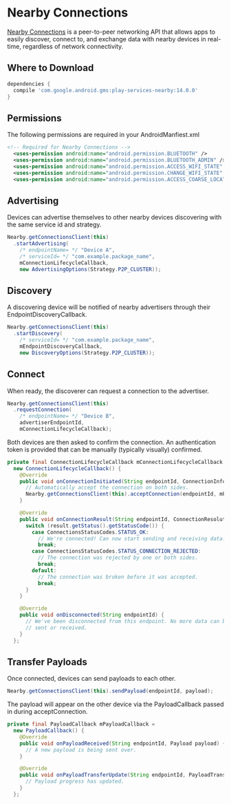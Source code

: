 # Nearby Connections

[Nearby Connections](https://developers.google.com/nearby/connections/overview)
is a peer-to-peer networking API that allows apps to easily discover,
connect to, and exchange data with nearby devices in real-time, regardless
of network connectivity.

Where to Download
---------------
```groovy
dependencies {
  compile 'com.google.android.gms:play-services-nearby:14.0.0'
}
```

Permissions
-----------
The following permissions are required in your AndroidManfiest.xml
```xml
<!-- Required for Nearby Connections -->
  <uses-permission android:name="android.permission.BLUETOOTH" />
  <uses-permission android:name="android.permission.BLUETOOTH_ADMIN" />
  <uses-permission android:name="android.permission.ACCESS_WIFI_STATE" />
  <uses-permission android:name="android.permission.CHANGE_WIFI_STATE" />
  <uses-permission android:name="android.permission.ACCESS_COARSE_LOCATION" />
```

Advertising
-------------------
Devices can advertise themselves to other nearby devices discovering with the same
service id and strategy.
```java
Nearby.getConnectionsClient(this)
  .startAdvertising(
    /* endpointName= */ "Device A",
    /* serviceId= */ "com.example.package_name",
    mConnectionLifecycleCallback,
    new AdvertisingOptions(Strategy.P2P_CLUSTER));
```

Discovery
-------------------
A discovering device will be notified of nearby advertisers through their
EndpointDiscoveryCallback.
```java
Nearby.getConnectionsClient(this)
  .startDiscovery(
    /* serviceId= */ "com.example.package_name",
    mEndpointDiscoveryCallback,
    new DiscoveryOptions(Strategy.P2P_CLUSTER));
```

Connect
-------------------
When ready, the discoverer can request a connection to the advertiser.
```java
Nearby.getConnectionsClient(this)
  .requestConnection(
    /* endpointName= */ "Device B",
    advertiserEndpointId,
    mConnectionLifecycleCallback);
```

Both devices are then asked to confirm the connection. An authentication token
is provided that can be manually (typically visually) confirmed.
```java
private final ConnectionLifecycleCallback mConnectionLifecycleCallback =
  new ConnectionLifecycleCallback() {
    @Override
    public void onConnectionInitiated(String endpointId, ConnectionInfo connectionInfo) {
      // Automatically accept the connection on both sides.
      Nearby.getConnectionsClient(this).acceptConnection(endpointId, mPayloadCallback);
    }

    @Override
    public void onConnectionResult(String endpointId, ConnectionResolution result) {
      switch (result.getStatus().getStatusCode()) {
        case ConnectionsStatusCodes.STATUS_OK:
          // We're connected! Can now start sending and receiving data.
          break;
        case ConnectionsStatusCodes.STATUS_CONNECTION_REJECTED:
          // The connection was rejected by one or both sides.
          break;
        default:
          // The connection was broken before it was accepted.
          break;
      }
    }

    @Override
    public void onDisconnected(String endpointId) {
      // We've been disconnected from this endpoint. No more data can be
      // sent or received.
    }
  };
```

Transfer Payloads
-------------------
Once connected, devices can send payloads to each other.
```java
Nearby.getConnectionsClient(this).sendPayload(endpointId, payload);
```

The payload will appear on the other device via the PayloadCallback
passed in during acceptConnection.
```java
private final PayloadCallback mPayloadCallback =
  new PayloadCallback() {
    @Override
    public void onPayloadReceived(String endpointId, Payload payload) {
      // A new payload is being sent over.
    }

    @Override
    public void onPayloadTransferUpdate(String endpointId, PayloadTransferUpdate update) {
      // Payload progress has updated.
    }
  };
```
